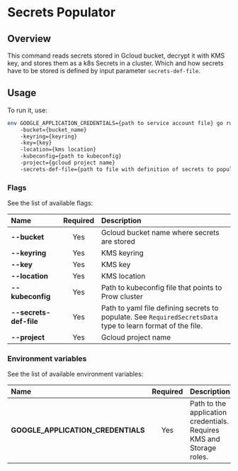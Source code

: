 # Secrets Populator

## Overview

This command reads secrets stored in Gcloud bucket, decrypt it with KMS key, and stores them as a k8s Secrets in a cluster.
Which and how secrets have to be stored is defined by input parameter `secrets-def-file`.

## Usage

To run it, use:

```bash
env GOOGLE_APPLICATION_CREDENTIALS={path to service account file} go run main.go \ 
    -bucket={bucket_name} 
    -keyring={keyring} 
    -key={key} 
    -location={kms location} 
    -kubeconfig={path to kubeconfig}
    -project={gcloud project name}
    -secrets-def-file={path to file with definition of secrets to populate}
```


### Flags

See the list of available flags:

| Name                      | Required | Description                                                                                          |
| :------------------------ | :------: | :--------------------------------------------------------------------------------------------------- |
| **--bucket**              |   Yes    | Gcloud bucket name where secrets are stored                                
| **--keyring**             |   Yes    | KMS keyring            
| **--key**                 |   Yes    |  KMS key
| **--location**            |   Yes    |  KMS location            
| **--kubeconfig**          |   Yes    | Path to kubeconfig file that points to Prow cluster    
| **--secrets-def-file**    |   Yes    | Path to yaml file defining secrets to populate. See `RequiredSecretsData` type to learn format of the file.   
| **--project**             |   Yes    | Gcloud project name   

### Environment variables

See the list of available environment variables:

| Name                                  | Required | Description                                                                                          |
| :------------------------------------ | :------: | :--------------------------------------------------------------------------------------------------- |
| **GOOGLE_APPLICATION_CREDENTIALS**    |    Yes   | Path to the application credentials. Requires KMS and Storage roles.                            
